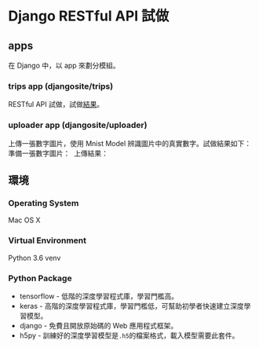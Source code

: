 # Django RESTful API 試做

## apps
在 Django 中，以 app 來劃分模組。

### trips app (djangosite/trips)
RESTful API 試做，試做[結果](https://bobtai.pythonanywhere.com/)。

### uploader app (djangosite/uploader)
上傳一張數字圖片，使用 Mnist Model 辨識圖片中的真實數字。試做結果如下：
準備一張數字圖片：
![]()
上傳結果：
![]()

## 環境

### Operating System

Mac OS X

### Virtual Environment

Python 3.6 venv

### Python Package

* tensorflow - 低階的深度學習程式庫，學習門檻高。
* keras - 高階的深度學習程式庫，學習門檻低，可幫助初學者快速建立深度學習模型。
* django - 免費且開放原始碼的 Web 應用程式框架。
* h5py - 訓練好的深度學習模型是`.h5`的檔案格式，載入模型需要此套件。
